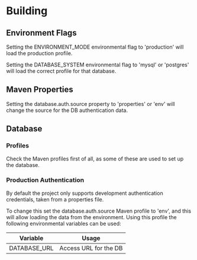 # Building

## Environment Flags

Setting the ENVIRONMENT_MODE environmental flag to 'production' will load the production profile.

Setting the DATABASE_SYSTEM environmental flag to 'mysql' or 'postgres' will load the correct profile for that database.

## Maven Properties

Setting the database.auth.source property to 'properties' or 'env' will change the source for the DB authentication data.

## Database

### Profiles

Check the Maven profiles first of all, as some of these are used to set up the database.

### Production Authentication

By default the project only supports development authentication credentials, taken from a properties file.

To change this set the database.auth.source Maven profile to 'env', and this will allow loading the data from the environment. Using this profile the following environmental variables can be used:

| Variable     | Usage                 |
|--------------|-----------------------|
| DATABASE_URL | Access URL for the DB |
